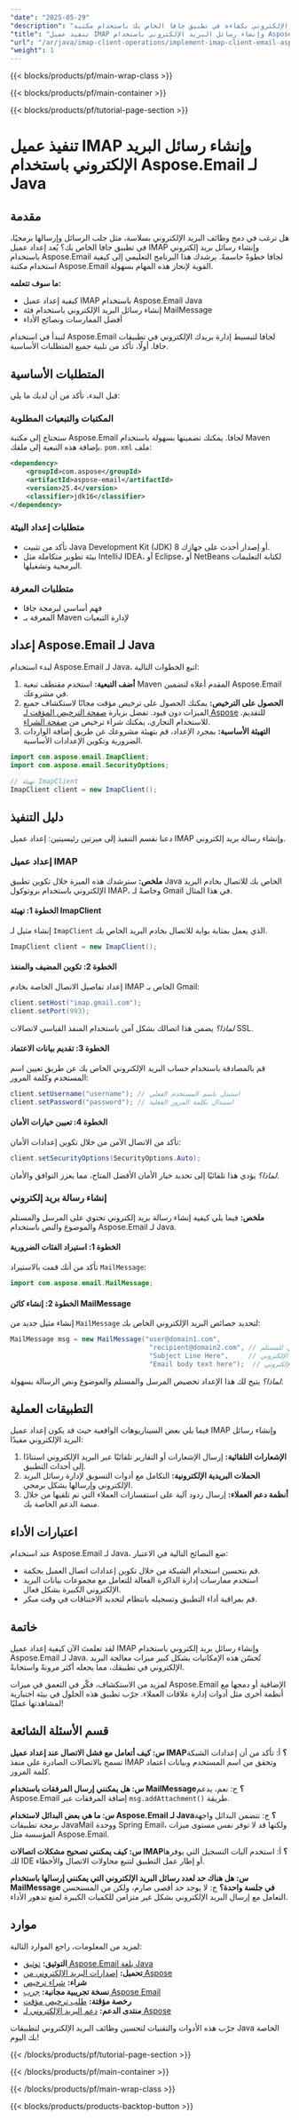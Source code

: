 ```yaml
---
"date": "2025-05-29"
"description": "تعرّف على كيفية دمج وظائف البريد الإلكتروني بكفاءة في تطبيق جافا الخاص بك باستخدام مكتبة Aspose.Email القوية. يغطي هذا الدليل إعداد عميل IMAP وإنشاء رسائل بريد إلكتروني بسهولة."
"title": "تنفيذ عميل IMAP وإنشاء رسائل البريد الإلكتروني باستخدام Aspose.Email لـ Java"
"url": "/ar/java/imap-client-operations/implement-imap-client-email-aspose-java/"
"weight": 1
---
```


{{< blocks/products/pf/main-wrap-class >}}

{{< blocks/products/pf/main-container >}}

{{< blocks/products/pf/tutorial-page-section >}}
# تنفيذ عميل IMAP وإنشاء رسائل البريد الإلكتروني باستخدام Aspose.Email لـ Java

## مقدمة

هل ترغب في دمج وظائف البريد الإلكتروني بسلاسة، مثل جلب الرسائل وإرسالها برمجيًا، في تطبيق جافا الخاص بك؟ يُعد إعداد عميل IMAP وإنشاء رسائل بريد إلكتروني باستخدام Aspose.Email لجافا خطوةً حاسمةً. يرشدك هذا البرنامج التعليمي إلى كيفية استخدام مكتبة Aspose.Email القوية لإنجاز هذه المهام بسهولة.

**ما سوف تتعلمه:**
- كيفية إعداد عميل IMAP باستخدام Aspose.Email Java
- إنشاء رسائل البريد الإلكتروني باستخدام فئة MailMessage
- أفضل الممارسات ونصائح الأداء

لنبدأ في استخدام Aspose.Email لجافا لتبسيط إدارة بريدك الإلكتروني في تطبيقات جافا. أولًا، تأكد من تلبية جميع المتطلبات الأساسية.

## المتطلبات الأساسية

قبل البدء، تأكد من أن لديك ما يلي:

### المكتبات والتبعيات المطلوبة
ستحتاج إلى مكتبة Aspose.Email لجافا. يمكنك تضمينها بسهولة باستخدام Maven بإضافة هذه التبعية إلى ملفك. `pom.xml` ملف:

```xml
<dependency>
    <groupId>com.aspose</groupId>
    <artifactId>aspose-email</artifactId>
    <version>25.4</version>
    <classifier>jdk16</classifier>
</dependency>
```

### متطلبات إعداد البيئة
- تأكد من تثبيت Java Development Kit (JDK) 8 أو إصدار أحدث على جهازك.
- بيئة تطوير متكاملة مثل IntelliJ IDEA، أو Eclipse، أو NetBeans لكتابة التعليمات البرمجية وتشغيلها.

### متطلبات المعرفة
- فهم أساسي لبرمجة جافا
- المعرفة بـ Maven لإدارة التبعيات

## إعداد Aspose.Email لـ Java

لبدء استخدام Aspose.Email لـ Java، اتبع الخطوات التالية:

1. **أضف التبعية:** استخدم مقتطف تبعية Maven المقدم أعلاه لتضمين Aspose.Email في مشروعك.
2. **الحصول على الترخيص:** يمكنك الحصول على ترخيص مؤقت مجانًا لاستكشاف جميع الميزات دون قيود. تفضل بزيارة [صفحة الترخيص المؤقت لـ Aspose](https://purchase.aspose.com/temporary-license/) للتقديم. للاستخدام التجاري، يمكنك شراء ترخيص من [صفحة الشراء](https://purchase.aspose.com/buy).
3. **التهيئة الأساسية:** بمجرد الإعداد، قم بتهيئة مشروعك عن طريق إضافة الواردات الضرورية وتكوين الإعدادات الأساسية.

```java
import com.aspose.email.ImapClient;
import com.aspose.email.SecurityOptions;

// تهيئة ImapClient
ImapClient client = new ImapClient();
```

## دليل التنفيذ

دعنا نقسم التنفيذ إلى ميزتين رئيسيتين: إعداد عميل IMAP وإنشاء رسالة بريد إلكتروني.

### إعداد عميل IMAP

**ملخص:** سترشدك هذه الميزة خلال تكوين تطبيق Java الخاص بك للاتصال بخادم البريد الإلكتروني باستخدام بروتوكول IMAP، وخاصةً لـ Gmail في هذا المثال.

#### الخطوة 1: تهيئة ImapClient
إنشاء مثيل لـ `ImapClient` الذي يعمل بمثابة بوابة للاتصال بخادم البريد الخاص بك.

```java
ImapClient client = new ImapClient();
```

#### الخطوة 2: تكوين المضيف والمنفذ
إعداد تفاصيل الاتصال الخاصة بخادم IMAP الخاص بـ Gmail:

```java
client.setHost("imap.gmail.com");
client.setPort(993);
```
*لماذا؟* يضمن هذا اتصالك بشكل آمن باستخدام المنفذ القياسي لاتصالات SSL.

#### الخطوة 3: تقديم بيانات الاعتماد
قم بالمصادقة باستخدام حساب البريد الإلكتروني الخاص بك عن طريق تعيين اسم المستخدم وكلمة المرور:

```java
client.setUsername("username"); // استبدل باسم المستخدم الفعلي
client.setPassword("password"); // استبدال بكلمة المرور الفعلية
```

#### الخطوة 4: تعيين خيارات الأمان
تأكد من الاتصال الآمن من خلال تكوين إعدادات الأمان:

```java
client.setSecurityOptions(SecurityOptions.Auto);
```
*لماذا؟* يؤدي هذا تلقائيًا إلى تحديد خيار الأمان الأفضل المتاح، مما يعزز التوافق والأمان.

### إنشاء رسالة بريد إلكتروني

**ملخص:** فيما يلي كيفية إنشاء رسالة بريد إلكتروني تحتوي على المرسل والمستلم والموضوع والنص باستخدام Aspose.Email لـ Java.

#### الخطوة 1: استيراد الفئات الضرورية
تأكد من أنك قمت بالاستيراد `MailMessage`:

```java
import com.aspose.email.MailMessage;
```

#### الخطوة 2: إنشاء كائن MailMessage
إنشاء مثيل جديد من `MailMessage` لتحديد خصائص البريد الإلكتروني الخاص بك:

```java
MailMessage msg = new MailMessage("user@domain1.com",
                                   "recipient@domain2.com", // البريد الإلكتروني للمستلم
                                   "Subject Line Here",     // موضوع البريد الإلكتروني
                                   "Email body text here");  // محتوى/نص البريد الإلكتروني
```
*لماذا؟* يتيح لك هذا الإعداد تخصيص المرسل والمستلم والموضوع ونص الرسالة بسهولة.

## التطبيقات العملية

فيما يلي بعض السيناريوهات الواقعية حيث قد يكون إعداد عميل IMAP وإنشاء رسائل البريد الإلكتروني مفيدًا:

1. **الإشعارات التلقائية:** إرسال الإشعارات أو التقارير تلقائيًا عبر البريد الإلكتروني استنادًا إلى أحداث التطبيق.
2. **الحملات البريدية الإلكترونية:** التكامل مع أدوات التسويق لإدارة رسائل البريد الإلكتروني وإرسالها بشكل برمجي.
3. **أنظمة دعم العملاء:** إرسال ردود آلية على استفسارات العملاء التي تم تلقيها من خلال منصة الدعم الخاصة بك.

## اعتبارات الأداء

عند استخدام Aspose.Email لـ Java، ضع النصائح التالية في الاعتبار:
- قم بتحسين استخدام الشبكة من خلال تكوين إعدادات اتصال العميل بحكمة.
- استخدم ممارسات إدارة الذاكرة الفعالة للتعامل مع مجموعات بيانات البريد الإلكتروني الكبيرة بشكل فعال.
- قم بمراقبة أداء التطبيق وتسجيله بانتظام لتحديد الاختناقات في وقت مبكر.

## خاتمة

لقد تعلمتَ الآن كيفية إعداد عميل IMAP وإنشاء رسائل بريد إلكتروني باستخدام Aspose.Email لـ Java. تُحسّن هذه الإمكانيات بشكل كبير ميزات معالجة البريد الإلكتروني في تطبيقك، مما يجعله أكثر مرونةً واستجابةً.

لمزيد من الاستكشاف، فكّر في التعمق في ميزات Aspose.Email الإضافية أو دمجها مع أنظمة أخرى مثل أدوات إدارة علاقات العملاء. جرّب تطبيق هذه الحلول في بيئة اختبارية لمشاهدتها عمليًا!

## قسم الأسئلة الشائعة

**س: كيف أتعامل مع فشل الاتصال عند إعداد عميل IMAP؟**
أ: تأكد من أن إعدادات الشبكة تسمح بالاتصالات الصادرة على منفذ IMAP وتحقق من اسم المستخدم وبيانات اعتماد كلمة المرور.

**س: هل يمكنني إرسال المرفقات باستخدام MailMessage؟**
ج: نعم، يدعم Aspose.Email إضافة المرفقات عبر `msg.addAttachment()` طريقة.

**س: ما هي بعض البدائل لاستخدام Aspose.Email لـ Java؟**
ج: تتضمن البدائل واجهة برمجة تطبيقات JavaMail ووحدة Spring Email، ولكنها قد لا توفر نفس مستوى ميزات المؤسسة مثل Aspose.Email.

**س: كيف يمكنني تصحيح مشكلات اتصالات IMAP؟**
أ: استخدم آليات التسجيل التي يوفرها لك IDE أو إطار عمل التطبيق لتتبع محاولات الاتصال والأخطاء.

**س: هل هناك حد لعدد رسائل البريد الإلكتروني التي يمكنني إرسالها باستخدام MailMessage في جلسة واحدة؟**
ج: لا يوجد حد أقصى صارم، ولكن من المستحسن التعامل مع إرسال البريد الإلكتروني بشكل غير متزامن للكميات الكبيرة لمنع تدهور الأداء.

## موارد

لمزيد من المعلومات، راجع الموارد التالية:
- **التوثيق:** [توثيق Aspose.Email بلغة Java](https://reference.aspose.com/email/java/)
- **تحميل:** [إصدارات البريد الإلكتروني من Aspose](https://releases.aspose.com/email/java/)
- **شراء:** [شراء ترخيص](https://purchase.aspose.com/buy)
- **نسخة تجريبية مجانية:** [جرب Aspose Email](https://releases.aspose.com/email/java/)
- **رخصة مؤقتة:** [طلب ترخيص مؤقت](https://purchase.aspose.com/temporary-license/)
- **منتدى الدعم:** [دعم البريد الإلكتروني لـ Aspose](https://forum.aspose.com/c/email/10)

جرّب هذه الأدوات والتقنيات لتحسين وظائف البريد الإلكتروني لتطبيقات Java الخاصة بك اليوم!

{{< /blocks/products/pf/tutorial-page-section >}}

{{< /blocks/products/pf/main-container >}}

{{< /blocks/products/pf/main-wrap-class >}}

{{< blocks/products/products-backtop-button >}}